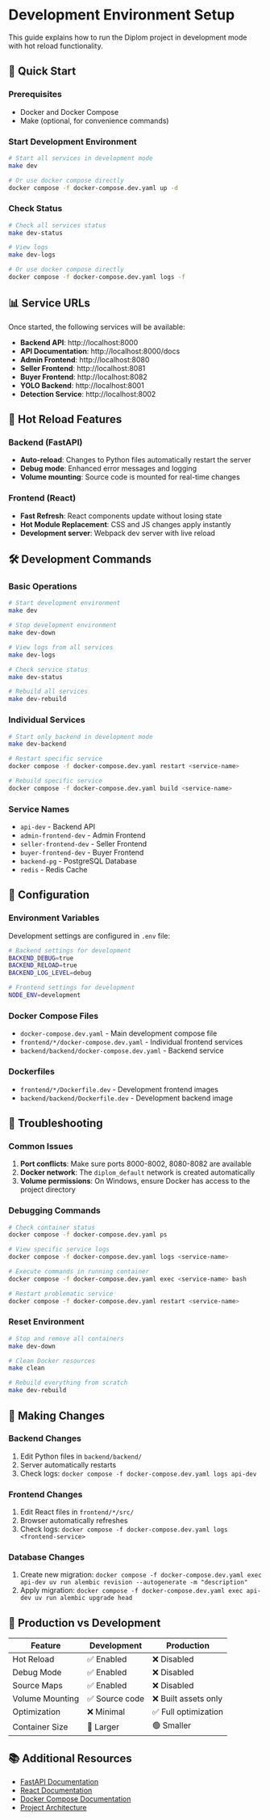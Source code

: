 # Development Environment Setup

This guide explains how to run the Diplom project in development mode with hot reload functionality.

## 🚀 Quick Start

### Prerequisites
- Docker and Docker Compose
- Make (optional, for convenience commands)

### Start Development Environment

```bash
# Start all services in development mode
make dev

# Or use docker compose directly
docker compose -f docker-compose.dev.yaml up -d
```

### Check Status

```bash
# Check all services status
make dev-status

# View logs
make dev-logs

# Or use docker compose directly
docker compose -f docker-compose.dev.yaml logs -f
```

## 📊 Service URLs

Once started, the following services will be available:

- **Backend API**: http://localhost:8000
- **API Documentation**: http://localhost:8000/docs
- **Admin Frontend**: http://localhost:8080
- **Seller Frontend**: http://localhost:8081
- **Buyer Frontend**: http://localhost:8082
- **YOLO Backend**: http://localhost:8001
- **Detection Service**: http://localhost:8002

## 🔄 Hot Reload Features

### Backend (FastAPI)
- **Auto-reload**: Changes to Python files automatically restart the server
- **Debug mode**: Enhanced error messages and logging
- **Volume mounting**: Source code is mounted for real-time changes

### Frontend (React)
- **Fast Refresh**: React components update without losing state
- **Hot Module Replacement**: CSS and JS changes apply instantly
- **Development server**: Webpack dev server with live reload

## 🛠️ Development Commands

### Basic Operations
```bash
# Start development environment
make dev

# Stop development environment
make dev-down

# View logs from all services
make dev-logs

# Check service status
make dev-status

# Rebuild all services
make dev-rebuild
```

### Individual Services
```bash
# Start only backend in development mode
make dev-backend

# Restart specific service
docker compose -f docker-compose.dev.yaml restart <service-name>

# Rebuild specific service
docker compose -f docker-compose.dev.yaml build <service-name>
```

### Service Names
- `api-dev` - Backend API
- `admin-frontend-dev` - Admin Frontend
- `seller-frontend-dev` - Seller Frontend
- `buyer-frontend-dev` - Buyer Frontend
- `backend-pg` - PostgreSQL Database
- `redis` - Redis Cache

## 🔧 Configuration

### Environment Variables
Development settings are configured in `.env` file:

```bash
# Backend settings for development
BACKEND_DEBUG=true
BACKEND_RELOAD=true
BACKEND_LOG_LEVEL=debug

# Frontend settings for development
NODE_ENV=development
```

### Docker Compose Files
- `docker-compose.dev.yaml` - Main development compose file
- `frontend/*/docker-compose.dev.yaml` - Individual frontend services
- `backend/backend/docker-compose.dev.yaml` - Backend service

### Dockerfiles
- `frontend/*/Dockerfile.dev` - Development frontend images
- `backend/backend/Dockerfile.dev` - Development backend image

## 🐛 Troubleshooting

### Common Issues

1. **Port conflicts**: Make sure ports 8000-8002, 8080-8082 are available
2. **Docker network**: The `diplom_default` network is created automatically
3. **Volume permissions**: On Windows, ensure Docker has access to the project directory

### Debugging Commands

```bash
# Check container status
docker compose -f docker-compose.dev.yaml ps

# View specific service logs
docker compose -f docker-compose.dev.yaml logs <service-name>

# Execute commands in running container
docker compose -f docker-compose.dev.yaml exec <service-name> bash

# Restart problematic service
docker compose -f docker-compose.dev.yaml restart <service-name>
```

### Reset Environment

```bash
# Stop and remove all containers
make dev-down

# Clean Docker resources
make clean

# Rebuild everything from scratch
make dev-rebuild
```

## 📝 Making Changes

### Backend Changes
1. Edit Python files in `backend/backend/`
2. Server automatically restarts
3. Check logs: `docker compose -f docker-compose.dev.yaml logs api-dev`

### Frontend Changes
1. Edit React files in `frontend/*/src/`
2. Browser automatically refreshes
3. Check logs: `docker compose -f docker-compose.dev.yaml logs <frontend-service>`

### Database Changes
1. Create new migration: `docker compose -f docker-compose.dev.yaml exec api-dev uv run alembic revision --autogenerate -m "description"`
2. Apply migration: `docker compose -f docker-compose.dev.yaml exec api-dev uv run alembic upgrade head`

## 🚦 Production vs Development

| Feature | Development | Production |
|---------|-------------|------------|
| Hot Reload | ✅ Enabled | ❌ Disabled |
| Debug Mode | ✅ Enabled | ❌ Disabled |
| Source Maps | ✅ Enabled | ❌ Disabled |
| Volume Mounting | ✅ Source code | ❌ Built assets only |
| Optimization | ❌ Minimal | ✅ Full optimization |
| Container Size | 🔴 Larger | 🟢 Smaller |

## 📚 Additional Resources

- [FastAPI Documentation](https://fastapi.tiangolo.com/)
- [React Documentation](https://reactjs.org/)
- [Docker Compose Documentation](https://docs.docker.com/compose/)
- [Project Architecture](docs/ARCHITECTURE.md)
